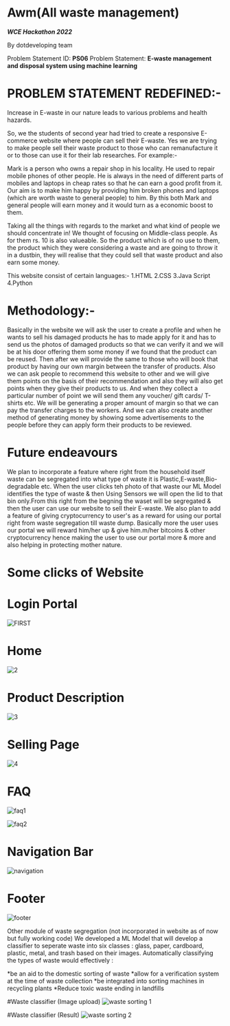 # Awm(All waste management)


***WCE Hackathon 2022***

By dotdeveloping team

Problem Statement ID: **PS06**
Problem Statement:  **E-waste management and disposal system using machine learning**


# PROBLEM STATEMENT REDEFINED:-  

Increase in E-waste in our nature leads to various problems and health hazards.

So, we the students of second year had tried to create a responsive E-commerce website where people can sell their E-waste. Yes we are trying to make people sell their waste product to those who can remanufacture it or to those can use it for their lab researches. For example:-

Mark is a person who owns a repair shop in his locality. He used to repair mobile phones of other people. He is always in the need of different parts of mobiles and laptops in cheap rates so that he can earn a good profit from it. Our aim is to make him happy by providing him broken phones and laptops (which are worth waste to general people) to him. By this both Mark and general people will earn money and it would turn as a economic boost to them. 

Taking all the things with regards to the market and what kind of people we should concentrate in!  We thought of focusing on Middle-class people. As for them rs. 10 is also valueable. So the product which is of no use to them, the product which they were considering a waste and are going to throw it in a dustbin, they will realise that they could sell that waste product and also earn some money.


This website consist of certain languages:-
1.HTML
2.CSS
3.Java Script 
4.Python


# Methodology:-

Basically in the website we will ask the user to create a profile and when he wants to sell his damaged products he has to made apply for it and has to send us the photos of damaged products so that we can verify it and we will be at his door offering them some money if we found that the product can be reused. Then after we will provide the same to those who will book that product by having our own margin between the transfer of products. Also we can ask people to recommend this website to other and we will give them points on the basis of their recommendation and also they will also get points when they give their products to us. And when they collect a particular number of point we will send them any voucher/ gift cards/ T-shirts etc. We will be generating a proper amount of margin so that we can pay the transfer charges to the workers. And we can also create another method of generating money by showing some advertisements to the people before they can apply form their products to be reviewed.

# Future endeavours

We plan to incorporate a feature where right from the household itself waste can be segregated into what type of waste it is Plastic,E-waste,Bio-degradable etc.
When the user clicks teh photo of that waste our ML Model identifies the type of waste & then Using Sensors we will open the lid to that bin only.From this right from the begning the waset will be segregated & then the user can use our website to sell their E-waste. We also plan to add a feature of giving cryptocurrency to user's as a reward for using our portal right from waste segregation till waste dump. Basically more the user uses our portal we will reward him/her up & give him.m/her bitcoins & other cryptocurrency hence making the user to use our portal more & more and also helping in protecting mother nature.


# Some clicks of Website

# Login Portal
![FIRST](https://user-images.githubusercontent.com/85017987/174870497-1390ae16-d4c6-488a-b807-54a8caccbb20.png)

# Home
![2](https://user-images.githubusercontent.com/85017987/174870613-7999fc30-55b7-4ef1-9931-a004fad5d59b.png)


# Product Description
![3](https://user-images.githubusercontent.com/85017987/174870671-b2c9da04-6d09-47d1-8b54-5cc6115a60c6.png)


# Selling Page
![4](https://user-images.githubusercontent.com/85017987/174870720-d4d89bfc-51bf-4937-b797-32d8c66c5ad4.png)


# FAQ
![faq1](https://user-images.githubusercontent.com/85017987/174871325-e7bcb713-1e9f-430c-8207-d5ca557a116b.png)

![faq2](https://user-images.githubusercontent.com/85017987/174871360-b758f04b-8fae-4696-a923-63f6cb450570.png)


# Navigation Bar
![navigation](https://user-images.githubusercontent.com/85017987/174871696-46d9d173-5e9e-4067-b8be-b99bd577b0da.png)

# Footer
![footer](https://user-images.githubusercontent.com/85017987/174871737-8ab98c11-0af9-49e9-ba2e-f1c0b6051bda.png)




Other module of waste segregation (not incorporated in website as of now but fully working code) 
We developed a ML Model that will develop a classifier to seperate waste into six classes : glass, paper, cardboard, plastic, metal, and trash based on their images.
Automatically classifying the types of waste would effectively :

*be an aid to the domestic sorting of waste
*allow for a verification system at the time of waste collection
*be integrated into sorting machines in recycling plants
*Reduce toxic waste ending in landfills


#Waste classifier (Image upload)
![waste sorting 1](https://user-images.githubusercontent.com/85017987/175102841-98ba0b6b-637b-4aea-a782-ab628362f230.png)


#Waste classifier (Result)
![waste sorting 2](https://user-images.githubusercontent.com/85017987/175102857-dc8b874f-0836-45b8-a25e-4b7585e3654b.png)



